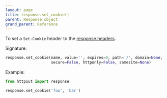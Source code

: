 ```yaml
---
layout: page
title: response.set_cookie()
parent: Response object
grand_parent: Reference
---
```


To set a `Set-Cookie` header to the [response.headers](/reference/response/headers.html).

Signature:
```python
response.set_cookie(name, value='', expires=0, path='/', domain=None,
                    secure=False, httponly=False, samesite=None)
```

Example:
```python
from httpout import response

response.set_cookie('foo', 'bar')
```
